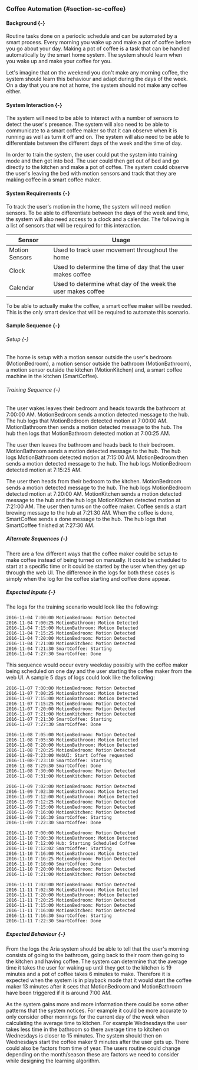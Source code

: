 ### Coffee Automation {#section-sc-coffee}

#### Background {-}

Routine tasks done on a periodic schedule and can be automated by a smart process. Every morning
you wake up and make a pot of coffee before you go about your day. Making a pot of coffee is a
task that can be handled automatically by the smart home system. The system should learn when
you wake up and make your coffee for you.

Let's imagine that on the weekend you don't make any morning coffee, the system should learn this
behaviour and adapt during the days of the week. On a day that you are not at home, the system
should not make any coffee either.

#### System Interaction {-}

The system will need to be able to interact with a number of sensors to detect the user's
presence. The system will also need to be able to communicate to a smart coffee maker so that it
can observe when it is running as well as turn it off and on. The system will also need to be
able to differentiate between the different days of the week and the time of day.

In order to train the system, the user could put the system into training mode and then get
into bed. The user could then get out of bed and go directly to the kitchen and make a pot
of coffee. The system could observe the user's leaving the bed with motion sensors and track
that they are making coffee in a smart coffee maker.

#### System Requirements {-}

To track the user's motion in the home, the system will need motion sensors. To be able to
differentiate between the days of the week and time, the system will also need access to a
clock and a calendar. The following is a list of sensors that will be required for this
interaction.

| Sensor         | Usage                                                        |
| -------------- | ------------------------------------------------------------ |
| Motion Sensors | Used to track user movement throughout the home              |
| Clock          | Used to determine the time of day that the user makes coffee |
| Calendar       | Used to determine what day of the week the user makes coffee |

To be able to actually make the coffee, a smart coffee maker will be needed. This is the only
smart device that will be required to automate this scenario.

#### Sample Sequence {-}

###### Setup {-}

The home is setup with a motion sensor outside the user's bedroom (MotionBedroom), a motion sensor
outside the bathroom (MotionBathroom), a motion sensor outside the kitchen (MotionKitchen)
and, a smart coffee machine in the kitchen (SmartCoffee).

###### Training Sequence {-}

The user wakes leaves their bedroom and heads towards the bathroom at 7:00:00 AM. MotionBedroom
sends a motion detected message to the hub. The hub logs that MotionBedroom detected motion
at 7:00:00 AM. MotionBathroom then sends a motion detected message to the hub. The hub then
logs that MotionBathroom detected motion at 7:00:25 AM.

The user then leaves the bathroom and heads back to their bedroom. MotionBathroom sends a motion
detected message to the hub. The hub logs MotionBathroom detected motion at 7:15:00 AM.
MotionBedroom then sends a motion detected message to the hub. The hub logs MotionBedroom detected
motion at 7:15:25 AM.

The user then heads from their bedroom to the kitchen. MotionBedroom sends a motion detected
message to the hub. The hub logs MotionBedroom detected motion at 7:20:00 AM. MotionKitchen
sends a motion detected message to the hub and the hub logs MotionKitchen detected motion at
7:21:00 AM. The user then turns on the coffee maker. Coffee sends a start brewing message to
the hub at 7:21:30 AM. When the coffee is done, SmartCoffee sends a done message to the hub.
The hub logs that SmartCoffee finished at 7:27:30 AM.
  

##### Alternate Sequences {-}

There are a few different ways that the coffee maker could be setup to make coffee instead of
being turned on manually. It could be scheduled to start at a specific time or it could be started
by the user when they get up through the web UI. The difference in the logs for both these cases
is simply when the log for the coffee starting and coffee done appear.

##### Expected Inputs {-}

The logs for the training scenario would look like the following:

```
2016-11-04 7:00:00 MotionBedroom: Motion Detected
2016-11-04 7:00:25 MotionBathroom: Motion Detected
2016-11-04 7:15:00 MotionBathroom: Motion Detected
2016-11-04 7:15:25 MotionBedroom: Motion Detected
2016-11-04 7:20:00 MotionBedroom: Motion Detected
2016-11-04 7:21:00 MotionKitchen: Motion Detected
2016-11-04 7:21:30 SmartCoffee: Starting
2016-11-04 7:27:30 SmartCoffee: Done
```

This sequence would occur every weekday possibly with the coffee maker being scheduled on one day
and the user starting the coffee maker from the web UI. A sample 5 days of logs could look like the
following:

```
2016-11-07 7:00:00 MotionBedroom: Motion Detected
2016-11-07 7:00:25 MotionBathroom: Motion Detected
2016-11-07 7:15:00 MotionBathroom: Motion Detected
2016-11-07 7:15:25 MotionBedroom: Motion Detected
2016-11-07 7:20:00 MotionBedroom: Motion Detected
2016-11-07 7:21:00 MotionKitchen: Motion Detected
2016-11-07 7:21:30 SmartCoffee: Starting
2016-11-07 7:27:30 SmartCoffee: Done

2016-11-08 7:05:00 MotionBedroom: Motion Detected
2016-11-08 7:05:30 MotionBathroom: Motion Detected
2016-11-08 7:20:00 MotionBathroom: Motion Detected
2016-11-08 7:20:25 MotionBedroom: Motion Detected
2016-11-08-7:23:00 WebUI: Start Coffee requested
2016-11-08-7:23:10 SmartCoffee: Starting
2016-11-08 7:29:30 SmartCoffee: Done
2016-11-08 7:30:00 MotionBedroom: Motion Detected
2016-11-08 7:31:00 MotionKitchen: Motion Detected

2016-11-09 7:02:00 MotionBedroom: Motion Detected
2016-11-09 7:02:30 MotionBathroom: Motion Detected
2016-11-09 7:12:00 MotionBathroom: Motion Detected
2016-11-09 7:12:25 MotionBedroom: Motion Detected
2016-11-09 7:15:00 MotionBedroom: Motion Detected
2016-11-09 7:16:00 MotionKitchen: Motion Detected
2016-11-09 7:16:30 SmartCoffee: Starting
2016-11-09 7:22:30 SmartCoffee: Done

2016-11-10 7:00:00 MotionBedroom: Motion Detected
2016-11-10 7:00:30 MotionBathroom: Motion Detected
2016-11-10 7:12:00 Hub: Starting Scheduled Coffee
2016-11-10 7:12:02 SmartCoffee: Starting
2016-11-10 7:16:00 MotionBathroom: Motion Detected
2016-11-10 7:16:25 MotionBedroom: Motion Detected
2016-11-10 7:18:00 SmartCoffee: Done
2016-11-10 7:20:00 MotionBedroom: Motion Detected
2016-11-10 7:21:00 MotionKitchen: Motion Detected

2016-11-11 7:02:00 MotionBedroom: Motion Detected
2016-11-11 7:02:30 MotionBathroom: Motion Detected
2016-11-11 7:20:00 MotionBathroom: Motion Detected
2016-11-11 7:20:25 MotionBedroom: Motion Detected
2016-11-11 7:15:00 MotionBedroom: Motion Detected
2016-11-11 7:16:00 MotionKitchen: Motion Detected
2016-11-11 7:16:30 SmartCoffee: Starting
2016-11-11 7:22:30 SmartCoffee: Done
```

##### Expected Behaviour {-}

From the logs the Aria system should be able to tell that the user's morning consists of
going to the bathroom, going back to their room then going to the kitchen and having coffee.
The system can determine that the average time it takes the user for waking up until they get to
the kitchen is 19 minutes and a pot of coffee takes 6 minutes to make. Therefore it is expected when
the system is in playback mode that it would start the coffee maker 13 minutes after it sees that
MotionBedroom and MotionBathroom have been triggered if it is around 7:00 AM.

As the system gains more and more information there could be some other patterns that the system
notices. For example it could be more accurate to only consider other mornings for the current
day of the week when calculating the average time to kitchen. For example Wednesdays the user
takes less time in the bathroom so there average time to kitchen on Wednesdays is closer to 15
minutes. The system should then on Wednesdays start the coffee maker 9 minutes after the user gets
up. There could also be factors from time of year. The users routine could change depending on the
month/season these are factors we need to consider while designing the learning algorithm.



